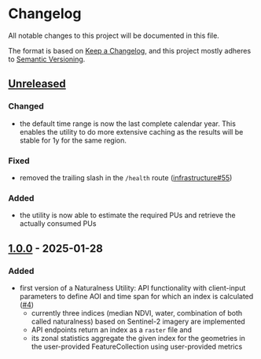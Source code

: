 # Changelog

All notable changes to this project will be documented in this file.

The format is based on [Keep a Changelog](https://keepachangelog.com/en/1.0.0/),
and this project mostly adheres to [Semantic Versioning](https://semver.org/spec/v2.0.0.html).

## [Unreleased](https://gitlab.heigit.org/climate-action/utilities/naturalness-utility/-/compare/1.0.0...main)

### Changed

- the default time range is now the last complete calendar year. This enables the utility to do more extensive caching
  as the results will be stable for 1y for the same region.

### Fixed

- removed the trailing slash in the `/health`
  route ([infrastructure#55](https://gitlab.heigit.org/climate-action/infrastructure/-/issues/55))

### Added

- the utility is now able to estimate the required PUs and retrieve the actually consumed PUs

## [1.0.0](https://gitlab.heigit.org/climate-action/utilities/naturalness-utility/-/releases/1.0.0) - 2025-01-28

### Added

- first version of a Naturalness Utility: API functionality with client-input parameters to define AOI and time span for
  which an index is calculated ([#4](https://gitlab.heigit.org/climate-action/utilities/naturalness-utility/-/issues/4))
    - currently three indices (median NDVI, water, combination of both called naturalness) based on Sentinel-2 imagery
      are implemented
    - API endpoints return an index as a `raster` file and
    - its zonal statistics aggregate the given index for the geometries in the user-provided FeatureCollection using
      user-provided metrics

